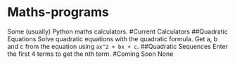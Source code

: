 # Maths-programs
Some (usually) Python maths calculators.
#Current Calculators
##Quadratic Equations
Solve quadratic equations with the quadratic formula. Get a, b and c from the equation using `ax^2 + bx + c`.
##Quadratic Sequences
Enter the first 4 terms to get the nth term.
#Coming Soon
None